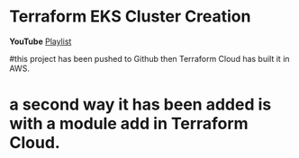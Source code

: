 # Terraform EKS Cluster Creation
**YouTube** [Playlist](https://youtube.com/playlist?list=PLiMWaCMwGJXkeBzos8QuUxiYT6j8JYGE5)

#this project has been pushed to Github then Terraform Cloud has built it in AWS.
# a second way it has been added is with a module add in Terraform Cloud.